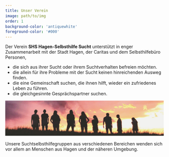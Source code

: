 ```yaml
---
title: Unser Verein
image: path/to/img
order: 1
background-color: 'antiquewhite'
foreground-color: '#000'
---
```


Der Verein **SHS Hagen-Selbsthilfe Sucht** unterstützt in enger Zusammenarbeit mit der Stadt Hagen, der Caritas und dem Selbsthilfebüro Personen,  
- die sich aus ihrer Sucht oder ihrem Suchtverhalten befreien möchten.  
- die allein für ihre Probleme mit der Sucht keinen hinreichenden Ausweg finden.
- die eine Gemeinschaft suchen, die ihnen hilft, wieder ein zufriedenes Leben zu führen.  
- die gleichgesinnte Gesprächspartner suchen.  

![Menschengruppe Gemeinschaft](assets\images\people2.png)

Unsere Suchtselbsthilfegruppen aus verschiedenen Bereichen wenden sich vor allem an Menschen aus Hagen und der näheren Umgebung.  
